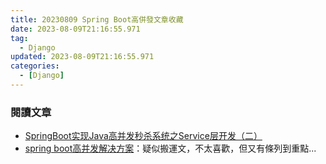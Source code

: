 ```yaml
---
title: 20230809 Spring Boot高併發文章收藏
date: 2023-08-09T21:16:55.971
tag:
  - Django
updated: 2023-08-09T21:16:55.971
categories:
  - [Django]
---
```

### 閱讀文章
- [SpringBoot实现Java高并发秒杀系统之Service层开发（二）](https://developer.aliyun.com/article/665046)
- [spring boot高并发解决方案](https://juejin.cn/s/spring%20boot%E9%AB%98%E5%B9%B6%E5%8F%91%E8%A7%A3%E5%86%B3%E6%96%B9%E6%A1%88)：疑似搬運文，不太喜歡，但又有條列到重點...